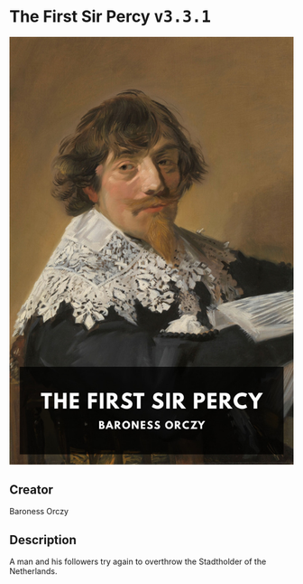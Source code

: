 
# The First Sir Percy <kbd>v3.3.1</kbd>

<center>
  <img src="./cover-1024.jpg"/>
</center>

## Creator
Baroness Orczy

## Description
A man and his followers try again to overthrow the Stadtholder of the Netherlands.
